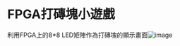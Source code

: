 # FPGA打磚塊小遊戲
利用FPGA上的8*8 LED矩陣作為打磚塊的顯示畫面![image](https://github.com/user-attachments/assets/2c15262d-bb01-489c-a4fa-6fbf0d455b09)
